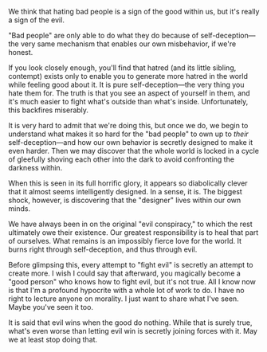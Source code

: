 We think that hating bad people is a sign of the good within us, but it's really a sign of the evil.

"Bad people" are only able to do what they do because of self-deception—the very same mechanism that enables our own misbehavior, if we're honest.

If you look closely enough, you'll find that hatred (and its little sibling, contempt) exists only to enable you to generate more hatred in the world while feeling good about it. It is pure self-deception—the very thing you hate them for. The truth is that you see an aspect of yourself in them, and it's much easier to fight what's outside than what's inside. Unfortunately, this backfires miserably.

It is very hard to admit that we're doing this, but once we do, we begin to understand what makes it so hard for the "bad people" to own up to _their_ self-deception—and how our own behavior is secretly designed to make it even harder. Then we may discover that the whole world is locked in a cycle of gleefully shoving each other into the dark to avoid confronting the darkness within.

When this is seen in its full horrific glory, it appears so diabolically clever that it almost seems intelligently designed. In a sense, it is. The biggest shock, however, is discovering that the "designer" lives within our own minds. 

We have always been in on the original "evil conspiracy," to which the rest ultimately owe their existence. Our greatest responsibility is to heal that part of ourselves. What remains is an impossibly fierce love for the world. It burns right through self-deception, and thus through evil.

Before glimpsing this, every attempt to "fight evil" is secretly an attempt to create more. I wish I could say that afterward, you magically become a "good person" who knows how to fight evil, but it's not true. All I know now is that I'm a profound hypocrite with a whole lot of work to do. I have no right to lecture anyone on morality. I just want to share what I've seen. Maybe you've seen it too.

It is said that evil wins when the good do nothing. While that is surely true, what's even worse than letting evil win is secretly joining forces with it. May we at least stop doing that.

